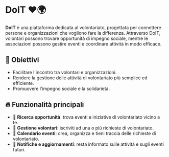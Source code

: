 # DoIT ❤️🌍  

**DoIT** è una piattaforma dedicata al volontariato, progettata per connettere persone e organizzazioni che vogliono fare la differenza. Attraverso DoIT, volontari possono trovare opportunità di impegno sociale, mentre le associazioni possono gestire eventi e coordinare attività in modo efficace.  

## 🌟 Obiettivi  
- Facilitare l'incontro tra volontari e organizzazioni.  
- Rendere la gestione delle attività di volontariato più semplice ed efficiente.  
- Promuovere l'impegno sociale e la solidarietà.  

## 🔥 Funzionalità principali  
- 📌 **Ricerca opportunità**: trova eventi e iniziative di volontariato vicino a te.  
- 🤝 **Gestione volontari**: iscriviti ad una o più richieste di volontariato.  
- 📅 **Calendario eventi**: crea, organizza e tieni traccia delle richieste di volontariato.  
- 📢 **Notifiche e aggiornamenti**: resta informato sulle attività e sugli eventi futuri.
